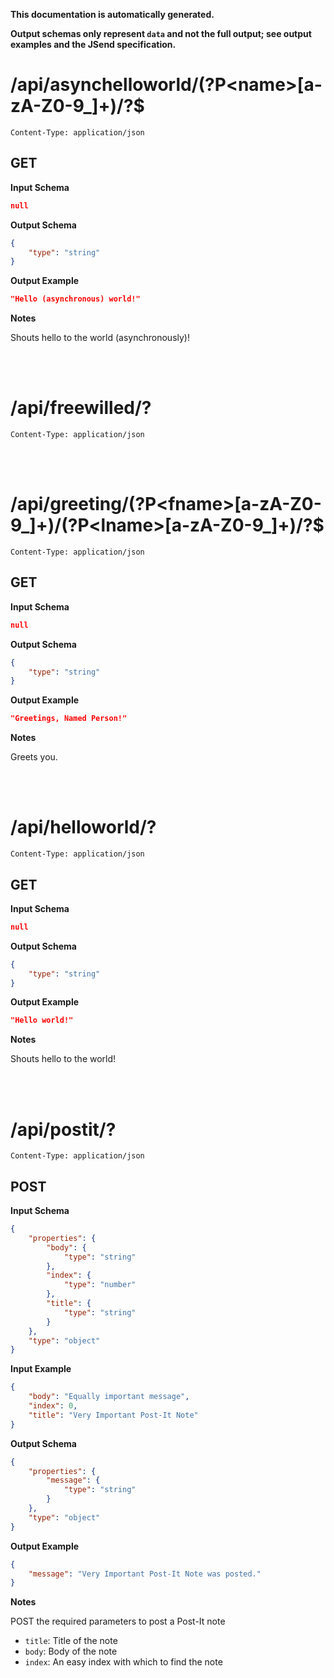 **This documentation is automatically generated.**

**Output schemas only represent `data` and not the full output; see output examples and the JSend specification.**

# /api/asynchelloworld/\(?P\<name\>\[a\-zA\-Z0\-9\_\]\+\)/?$

    Content-Type: application/json

## GET


**Input Schema**
```json
null
```



**Output Schema**
```json
{
    "type": "string"
}
```


**Output Example**
```json
"Hello (asynchronous) world!"
```


**Notes**

Shouts hello to the world (asynchronously)!



<br>
<br>

# /api/freewilled/?

    Content-Type: application/json



<br>
<br>

# /api/greeting/\(?P\<fname\>\[a\-zA\-Z0\-9\_\]\+\)/\(?P\<lname\>\[a\-zA\-Z0\-9\_\]\+\)/?$

    Content-Type: application/json

## GET


**Input Schema**
```json
null
```



**Output Schema**
```json
{
    "type": "string"
}
```


**Output Example**
```json
"Greetings, Named Person!"
```


**Notes**

Greets you.



<br>
<br>

# /api/helloworld/?

    Content-Type: application/json

## GET


**Input Schema**
```json
null
```



**Output Schema**
```json
{
    "type": "string"
}
```


**Output Example**
```json
"Hello world!"
```


**Notes**

Shouts hello to the world!



<br>
<br>

# /api/postit/?

    Content-Type: application/json

## POST


**Input Schema**
```json
{
    "properties": {
        "body": {
            "type": "string"
        },
        "index": {
            "type": "number"
        },
        "title": {
            "type": "string"
        }
    },
    "type": "object"
}
```


**Input Example**
```json
{
    "body": "Equally important message",
    "index": 0,
    "title": "Very Important Post-It Note"
}
```


**Output Schema**
```json
{
    "properties": {
        "message": {
            "type": "string"
        }
    },
    "type": "object"
}
```


**Output Example**
```json
{
    "message": "Very Important Post-It Note was posted."
}
```


**Notes**

POST the required parameters to post a Post-It note

* `title`: Title of the note
* `body`: Body of the note
* `index`: An easy index with which to find the note


